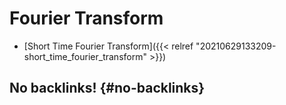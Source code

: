 # Fourier Transform


-   [Short Time Fourier Transform]({{< relref "20210629133209-short_time_fourier_transform" >}})


## No backlinks! {#no-backlinks}
